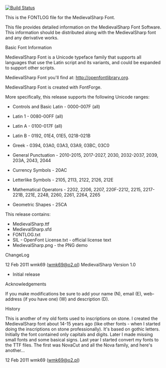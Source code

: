 [![Build Status](https://travis-ci.org/fontdirectory/medievalsharp.svg?branch=master)](https://travis-ci.org/fontdirectory/medievalsharp)

This is the FONTLOG file for the MedievalSharp Font.


This file provides detailed information on the MedievalSharp Font Software.
This information should be distributed along with the MedievalSharp font
and any derivative works.


Basic Font Information

MedievalSharp Font is a Unicode typeface family that supports all languages that
use the Latin script and its variants, and could be expanded to support other
scripts.

MedievalSharp Font you'll find at: http://openfontlibrary.org.

MedievalSharp Font is created with FontForge.


More specifically, this release supports the following Unicode ranges:

 - Controls and Basic Latin - 0000-007F (all)

 - Latin 1 - 0080-00FF (all)

 - Latin A - 0100-017F (all)

 - Latin B - 0192, 01E4, 01E5, 0218-021B

 - Greek - 0394, 03A0, 03A3, 03A9, 03BC, 03C0

 - General Punctuation - 2010-2015, 2017-2027, 2030, 2032-2037,
                         2039, 203A, 2043, 2044

 - Currency Symbols - 20AC

 - Letterlike Symbols - 2105, 2113, 2122, 2126, 212E

 - Mathematical Operators - 2202, 2206, 2207, 220F-2212, 2215, 2217-221B,
                            221E, 2248, 2260, 2261, 2264, 2265

 - Geometric Shapes - 25CA


This release contains:

 - MedievalSharp.ttf
 - MedievalSharp.sfd
 - FONTLOG.txt
 - SIL - OpenFont License.txt - official license text
 - MedievalSharp.png - the PNG demo


ChangeLog

12 Feb 2011 wmk69 (wmk69@o2.pl) MedievalSharp Version 1.0
- Initial release


Acknowledgements

If you make modifications be sure to add your name (N), email (E), web-address
(if you have one) (W) and description (D).


History

This is another of my old fonts used to inscriptions on stone.
I created the MedievalSharp font about 14-15 years ago (like other fonts - when
I started doing the inscriptions on stone professionally).
It's based on gothic letters. Initially the font contained only capitals and
digits. Later I made missing small fonts and some basical signs.
Last year I started convert my fonts to the TTF files. The first was NovaCut
and all the Nova family, and here's another...

12 Feb 2011 wmk69 (wmk69@o2.pl)

